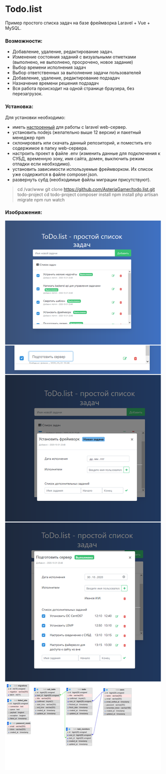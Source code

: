 # Todo.list

Пример простого списка задач на базе фреймворка Laravel + Vue + MySQL.

### Возможности:

  - Добавление, удаление, редактирование задач.
  - Изменение состояния заданий с визуальными отметками (выполнено, не выполнено,  просрочено, новое задание)
  - Выбор времени исполнения задач
  - Выбор ответственных за выполнение задачи пользователей
  - Добавление, удаление, редактирование подзадач
  - Назначение времени решения подзадач
  - Вся работа происходит на одной странице браузера, без перезагрузок.

### Установка:

Для установки необходимо:

 - иметь [настроенный](https://laravel.com/docs/8.x/installation#installation) для работы с laravel web-сервер. 
 - установить nodejs (желательно выше 12 версии) и пакетный менеджер npm
 - склонировать или скачать данный  репозиторий, и поместить его содержимое в папку web-сервера.
 - настроить проект в файле .env (изменить данные для подключения к СУБД, временную зону, имя сайта, домен, выключить режим отладки если необходимо). 
 - установить зависимости используемые фреймворком. Их список уже содержится в файле composer.json. 
 - развернуть субд (необходимые файлы миграции присутствуют).

> cd /var/www 
> git clone https://github.com/AsteriaGamer/todo.list.git todo-project 
> cd todo-project 
> composer install 
> npm install
> php artisan migrate
> npm run watch

   ### Изображения:
   ![enter image description here](https://raw.githubusercontent.com/AsteriaGamer/todo.list/master/image-example/example1.png?token=AAIPP5C4AWGKXE27TLTG4W27TXL4E)![enter image description here](https://raw.githubusercontent.com/AsteriaGamer/todo.list/master/image-example/example2.png?token=AAIPP5DRG3O3XQSEI4DHAV27TXMAM)![enter image description here](https://raw.githubusercontent.com/AsteriaGamer/todo.list/master/image-example/example3.png?token=AAIPP5BE42TRSWCTYXUX5OC7TXMBY)![enter image description here](https://raw.githubusercontent.com/AsteriaGamer/todo.list/master/image-example/example4.png?token=AAIPP5BZ6ZZF34TXZ5IINSS7TXMDO)![enter image description here](https://raw.githubusercontent.com/AsteriaGamer/todo.list/master/image-example/example5.png?token=AAIPP5D3EHSPX3XJZSQXG3S7TXMDA)
